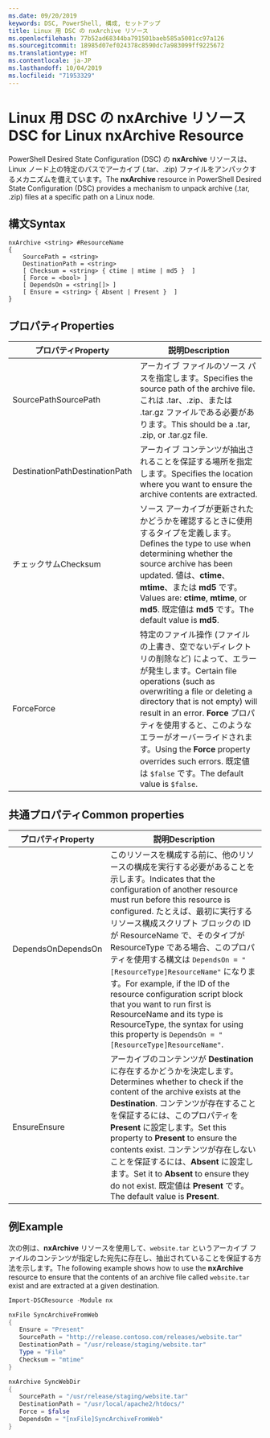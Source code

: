 ```yaml
---
ms.date: 09/20/2019
keywords: DSC, PowerShell, 構成, セットアップ
title: Linux 用 DSC の nxArchive リソース
ms.openlocfilehash: 77b52ad68344ba791501baeb585a5001cc97a126
ms.sourcegitcommit: 18985d07ef024378c8590dc7a983099ff9225672
ms.translationtype: HT
ms.contentlocale: ja-JP
ms.lasthandoff: 10/04/2019
ms.locfileid: "71953329"
---
```

# <a name="dsc-for-linux-nxarchive-resource"></a><span data-ttu-id="4c4a3-103">Linux 用 DSC の nxArchive リソース</span><span class="sxs-lookup"><span data-stu-id="4c4a3-103">DSC for Linux nxArchive Resource</span></span>

<span data-ttu-id="4c4a3-104">PowerShell Desired State Configuration (DSC) の **nxArchive** リソースは、Linux ノード上の特定のパスでアーカイブ (.tar、.zip) ファイルをアンパックするメカニズムを備えています。</span><span class="sxs-lookup"><span data-stu-id="4c4a3-104">The **nxArchive** resource in PowerShell Desired State Configuration (DSC) provides a mechanism to unpack archive (.tar, .zip) files at a specific path on a Linux node.</span></span>

## <a name="syntax"></a><span data-ttu-id="4c4a3-105">構文</span><span class="sxs-lookup"><span data-stu-id="4c4a3-105">Syntax</span></span>

```Syntax
nxArchive <string> #ResourceName
{
    SourcePath = <string>
    DestinationPath = <string>
    [ Checksum = <string> { ctime | mtime | md5 }  ]
    [ Force = <bool> ]
    [ DependsOn = <string[]> ]
    [ Ensure = <string> { Absent | Present }  ]
}
```

## <a name="properties"></a><span data-ttu-id="4c4a3-106">プロパティ</span><span class="sxs-lookup"><span data-stu-id="4c4a3-106">Properties</span></span>

|<span data-ttu-id="4c4a3-107">プロパティ</span><span class="sxs-lookup"><span data-stu-id="4c4a3-107">Property</span></span> |<span data-ttu-id="4c4a3-108">説明</span><span class="sxs-lookup"><span data-stu-id="4c4a3-108">Description</span></span> |
|---|---|
|<span data-ttu-id="4c4a3-109">SourcePath</span><span class="sxs-lookup"><span data-stu-id="4c4a3-109">SourcePath</span></span> |<span data-ttu-id="4c4a3-110">アーカイブ ファイルのソース パスを指定します。</span><span class="sxs-lookup"><span data-stu-id="4c4a3-110">Specifies the source path of the archive file.</span></span> <span data-ttu-id="4c4a3-111">これは .tar、.zip、または .tar.gz ファイルである必要があります。</span><span class="sxs-lookup"><span data-stu-id="4c4a3-111">This should be a .tar, .zip, or .tar.gz file.</span></span> |
|<span data-ttu-id="4c4a3-112">DestinationPath</span><span class="sxs-lookup"><span data-stu-id="4c4a3-112">DestinationPath</span></span> |<span data-ttu-id="4c4a3-113">アーカイブ コンテンツが抽出されることを保証する場所を指定します。</span><span class="sxs-lookup"><span data-stu-id="4c4a3-113">Specifies the location where you want to ensure the archive contents are extracted.</span></span> |
|<span data-ttu-id="4c4a3-114">チェックサム</span><span class="sxs-lookup"><span data-stu-id="4c4a3-114">Checksum</span></span> |<span data-ttu-id="4c4a3-115">ソース アーカイブが更新されたかどうかを確認するときに使用するタイプを定義します。</span><span class="sxs-lookup"><span data-stu-id="4c4a3-115">Defines the type to use when determining whether the source archive has been updated.</span></span> <span data-ttu-id="4c4a3-116">値は、**ctime**、**mtime**、または **md5** です。</span><span class="sxs-lookup"><span data-stu-id="4c4a3-116">Values are: **ctime**, **mtime**, or **md5**.</span></span> <span data-ttu-id="4c4a3-117">既定値は **md5** です。</span><span class="sxs-lookup"><span data-stu-id="4c4a3-117">The default value is **md5**.</span></span> |
|<span data-ttu-id="4c4a3-118">Force</span><span class="sxs-lookup"><span data-stu-id="4c4a3-118">Force</span></span> |<span data-ttu-id="4c4a3-119">特定のファイル操作 (ファイルの上書き、空でないディレクトリの削除など) によって、エラーが発生します。</span><span class="sxs-lookup"><span data-stu-id="4c4a3-119">Certain file operations (such as overwriting a file or deleting a directory that is not empty) will result in an error.</span></span> <span data-ttu-id="4c4a3-120">**Force** プロパティを使用すると、このようなエラーがオーバーライドされます。</span><span class="sxs-lookup"><span data-stu-id="4c4a3-120">Using the **Force** property overrides such errors.</span></span> <span data-ttu-id="4c4a3-121">既定値は `$false` です。</span><span class="sxs-lookup"><span data-stu-id="4c4a3-121">The default value is `$false`.</span></span> |

## <a name="common-properties"></a><span data-ttu-id="4c4a3-122">共通プロパティ</span><span class="sxs-lookup"><span data-stu-id="4c4a3-122">Common properties</span></span>

|<span data-ttu-id="4c4a3-123">プロパティ</span><span class="sxs-lookup"><span data-stu-id="4c4a3-123">Property</span></span> |<span data-ttu-id="4c4a3-124">説明</span><span class="sxs-lookup"><span data-stu-id="4c4a3-124">Description</span></span> |
|---|---|
|<span data-ttu-id="4c4a3-125">DependsOn</span><span class="sxs-lookup"><span data-stu-id="4c4a3-125">DependsOn</span></span> |<span data-ttu-id="4c4a3-126">このリソースを構成する前に、他のリソースの構成を実行する必要があることを示します。</span><span class="sxs-lookup"><span data-stu-id="4c4a3-126">Indicates that the configuration of another resource must run before this resource is configured.</span></span> <span data-ttu-id="4c4a3-127">たとえば、最初に実行するリソース構成スクリプト ブロックの ID が ResourceName で、そのタイプが ResourceType である場合、このプロパティを使用する構文は `DependsOn = "[ResourceType]ResourceName"` になります。</span><span class="sxs-lookup"><span data-stu-id="4c4a3-127">For example, if the ID of the resource configuration script block that you want to run first is ResourceName and its type is ResourceType, the syntax for using this property is `DependsOn = "[ResourceType]ResourceName"`.</span></span> |
|<span data-ttu-id="4c4a3-128">Ensure</span><span class="sxs-lookup"><span data-stu-id="4c4a3-128">Ensure</span></span> |<span data-ttu-id="4c4a3-129">アーカイブのコンテンツが **Destination** に存在するかどうかを決定します。</span><span class="sxs-lookup"><span data-stu-id="4c4a3-129">Determines whether to check if the content of the archive exists at the **Destination**.</span></span> <span data-ttu-id="4c4a3-130">コンテンツが存在することを保証するには、このプロパティを **Present** に設定します。</span><span class="sxs-lookup"><span data-stu-id="4c4a3-130">Set this property to **Present** to ensure the contents exist.</span></span> <span data-ttu-id="4c4a3-131">コンテンツが存在しないことを保証するには、**Absent** に設定します。</span><span class="sxs-lookup"><span data-stu-id="4c4a3-131">Set it to **Absent** to ensure they do not exist.</span></span> <span data-ttu-id="4c4a3-132">既定値は **Present** です。</span><span class="sxs-lookup"><span data-stu-id="4c4a3-132">The default value is **Present**.</span></span> |

## <a name="example"></a><span data-ttu-id="4c4a3-133">例</span><span class="sxs-lookup"><span data-stu-id="4c4a3-133">Example</span></span>

<span data-ttu-id="4c4a3-134">次の例は、**nxArchive** リソースを使用して、`website.tar` というアーカイブ ファイルのコンテンツが指定した宛先に存在し、抽出されていることを保証する方法を示します。</span><span class="sxs-lookup"><span data-stu-id="4c4a3-134">The following example shows how to use the **nxArchive** resource to ensure that the contents of an archive file called `website.tar` exist and are extracted at a given destination.</span></span>

```powershell
Import-DSCResource -Module nx

nxFile SyncArchiveFromWeb
{
   Ensure = "Present"
   SourcePath = "http://release.contoso.com/releases/website.tar"
   DestinationPath = "/usr/release/staging/website.tar"
   Type = "File"
   Checksum = "mtime"
}

nxArchive SyncWebDir
{
   SourcePath = "/usr/release/staging/website.tar"
   DestinationPath = "/usr/local/apache2/htdocs/"
   Force = $false
   DependsOn = "[nxFile]SyncArchiveFromWeb"
}
```